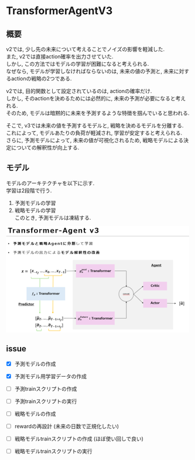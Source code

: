 # TransformerAgentV3

## 概要
v2では, 少し先の未来について考えることでノイズの影響を軽減した.    
また, v2では直接action確率を出力させていた.  
しかし, この方法ではモデルの学習が困難になると考えられる.  
なぜなら, モデルが学習しなければならないのは, 未来の値の予測と, 未来に対するactionの戦略の2つである.

v2では, 目的関数として設定されているのは, actionの確率だけ.  
しかし, そのactionを決めるためには必然的に, 未来の予測が必要になると考えれる.  
そのため, モデルは暗黙的に未来を予測するような特徴を掴んでいると思われる.  

そこで, v3では未来の値を予測するモデルと, 戦略を決めるモデルを分離する.  
これによって, モデルあたりの負荷が軽減され, 学習が安定すると考えられる.  
さらに, 予測モデルによって, 未来の値が可視化されるため, 戦略モデルによる決定についての解釈性が向上する.  

## モデル
モデルのアーキテクチャを以下に示す.  
学習は2段階で行う.  
1. 予測モデルの学習
2. 戦略モデルの学習  
   このとき, 予測モデルは凍結する.  

<img src="./static/architecture.png" alt="model_architecture" width="500">


## issue
- [x] 予測モデルの作成
- [x] 予測モデル用学習データの作成
- [ ] 予測trainスクリプトの作成
- [ ] 予測trainスクリプトの実行
- [ ] 戦略モデルの作成
- [ ] rewardの再設計 (未来の日数で正規化したい)
- [ ] 戦略モデルtrainスクリプトの作成 (ほぼ使い回しで良い)
- [ ] 戦略モデルtrainスクリプトの実行





